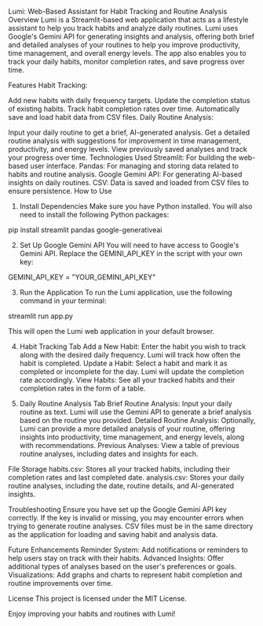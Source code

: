 Lumi: Web-Based Assistant for Habit Tracking and Routine Analysis
Overview
Lumi is a Streamlit-based web application that acts as a lifestyle assistant to help you track habits and analyze daily routines. Lumi uses Google's Gemini API for generating insights and analysis, offering both brief and detailed analyses of your routines to help you improve productivity, time management, and overall energy levels. The app also enables you to track your daily habits, monitor completion rates, and save progress over time.

Features
Habit Tracking:

Add new habits with daily frequency targets.
Update the completion status of existing habits.
Track habit completion rates over time.
Automatically save and load habit data from CSV files.
Daily Routine Analysis:

Input your daily routine to get a brief, AI-generated analysis.
Get a detailed routine analysis with suggestions for improvement in time management, productivity, and energy levels.
View previously saved analyses and track your progress over time.
Technologies Used
Streamlit: For building the web-based user interface.
Pandas: For managing and storing data related to habits and routine analysis.
Google Gemini API: For generating AI-based insights on daily routines.
CSV: Data is saved and loaded from CSV files to ensure persistence.
How to Use
1. Install Dependencies
Make sure you have Python installed. You will also need to install the following Python packages:

pip install streamlit pandas google-generativeai

2. Set Up Google Gemini API
You will need to have access to Google's Gemini API. Replace the GEMINI_API_KEY in the script with your own key:

GEMINI_API_KEY = "YOUR_GEMINI_API_KEY"

3. Run the Application
To run the Lumi application, use the following command in your terminal:

streamlit run app.py

This will open the Lumi web application in your default browser.

4. Habit Tracking Tab
Add a New Habit: Enter the habit you wish to track along with the desired daily frequency. Lumi will track how often the habit is completed.
Update a Habit: Select a habit and mark it as completed or incomplete for the day. Lumi will update the completion rate accordingly.
View Habits: See all your tracked habits and their completion rates in the form of a table.

5. Daily Routine Analysis Tab
Brief Routine Analysis: Input your daily routine as text. Lumi will use the Gemini API to generate a brief analysis based on the routine you provided.
Detailed Routine Analysis: Optionally, Lumi can provide a more detailed analysis of your routine, offering insights into productivity, time management, and energy levels, along with recommendations.
Previous Analyses: View a table of previous routine analyses, including dates and insights for each.

File Storage
habits.csv: Stores all your tracked habits, including their completion rates and last completed date.
analysis.csv: Stores your daily routine analyses, including the date, routine details, and AI-generated insights.

Troubleshooting
Ensure you have set up the Google Gemini API key correctly. If the key is invalid or missing, you may encounter errors when trying to generate routine analyses.
CSV files must be in the same directory as the application for loading and saving habit and analysis data.

Future Enhancements
Reminder System: Add notifications or reminders to help users stay on track with their habits.
Advanced Insights: Offer additional types of analyses based on the user's preferences or goals.
Visualizations: Add graphs and charts to represent habit completion and routine improvements over time.

License
This project is licensed under the MIT License.

Enjoy improving your habits and routines with Lumi!
